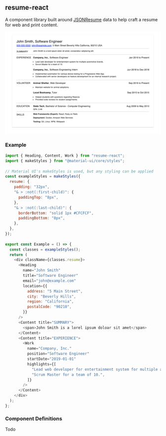 ## resume-react

A component library built around [JSONResume](https://jsonresume.org/) data to help craft a resume
for web and print content.

![sample resume](screenshot.png)

### Example

```js
import { Heading, Content, Work } from "resume-react";
import { makeStyles } from "@material-ui/core/styles";

// Material UI's makeStyles is used, but any styling can be applied
const exampleStyles = makeStyles({
  resume: {
    padding: "32px",
    "& > :not(:first-child)": {
      paddingTop: "8px",
    },
    "& > :not(:last-child)": {
      borderBottom: "solid 1px #CFCFCF",
      paddingBottom: "8px",
    },
  },
});

export const Example = () => {
  const classes = exampleStyles();
  return (
    <div className={classes.resume}>
      <Heading
        name="John Smith"
        title="Software Engineer"
        email="john@example.com"
        location={{
          address: "5 Main Street",
          city: "Beverly Hills",
          region: "California",
          postalCode: "90210",
        }}
      />
      <Content title="SUMMARY">
        <span>John Smith is a lorel ipsum doloar sit amet</span>
      </Content>
      <Content title="EXPERIENCE">
        <Work
          name="Company, Inc."
          position="Software Engineer"
          startDate="2019-01-01"
          highlights={[
            "Lead web developer for entertainment system for multiple automotive brands.",
            "Scrum Master for a team of 10.",
          ]}
        />
      </Content>
    </div>
  );
};
```

### Component Definitions

Todo

